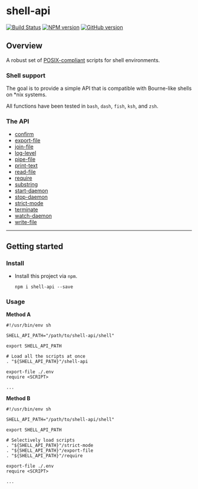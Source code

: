 # shell-api

[![Build Status](https://travis-ci.org/abbotto/shell-api.svg?branch=master)](https://travis-ci.org/abbotto/shell-api)
[![NPM version](https://badge.fury.io/js/shell-api.svg)](http://badge.fury.io/js/shell-api)
[![GitHub version](https://badge.fury.io/gh/abbotto%2Fshell-api.svg)](https://badge.fury.io/gh/abbotto%2Fshell-api)

## Overview

A robust set of [POSIX-compliant](http://pubs.opengroup.org/onlinepubs/9699919799/) scripts for shell environments.

### Shell support

The goal is to provide a simple API that is compatible with Bourne-like shells on *nix systems.

All functions have been tested in `bash`, `dash`, `fish`, `ksh`, and `zsh`.

### The API
- [confirm](doc/api.md#confirm)
- [export-file](doc/api.md#export-file)
- [join-file](doc/api.md#join-file)
- [log-level](doc/api.md#log-level)
- [pipe-file](doc/api.md#pipe-file)
- [print-text](doc/api.md#print-text)
- [read-file](doc/api.md#read-file)
- [require](doc/api.md#require)
- [substring](doc/api.md#substring)
- [start-daemon](doc/api.md#start-daemon)
- [stop-daemon](doc/api.md#stop-daemon)
- [strict-mode](doc/api.md#strict-mode)
- [terminate](doc/api.md#terminate)
- [watch-daemon](doc/api.md#watch-daemon)
- [write-file](doc/api.md#write-file)

---

## Getting started

### Install

- Install this project via `npm`.

      npm i shell-api --save

### Usage

**Method A**

    #!/usr/bin/env sh

    SHELL_API_PATH="/path/to/shell-api/shell"

    export SHELL_API_PATH

    # Load all the scripts at once
    . "${SHELL_API_PATH}"/shell-api

    export-file ./.env
    require <SCRIPT>

    ...

**Method B**

    #!/usr/bin/env sh

    SHELL_API_PATH="/path/to/shell-api/shell"

    export SHELL_API_PATH

    # Selectively load scripts
    . "${SHELL_API_PATH}"/strict-mode
    . "${SHELL_API_PATH}"/export-file
    . "${SHELL_API_PATH}"/require

    export-file ./.env
    require <SCRIPT>

    ...
